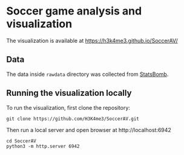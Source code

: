 
# Soccer game analysis and visualization

The visualization is available at https://h3k4me3.github.io/SoccerAV/

## Data

The data inside `rawdata` directory was collected from [StatsBomb](https://github.com/statsbomb/open-data).

## Running the visualization locally

To run the visualization, first clone the repository:

```
git clone https://github.com/H3K4me3/SoccerAV.git
```

Then run a local server and open browser at http://localhost:6942

```
cd SoccerAV
python3 -m http.server 6942
```

